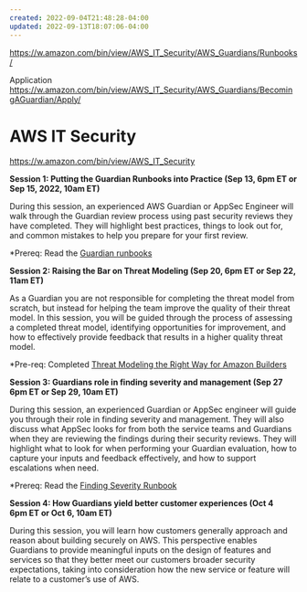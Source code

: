 ```yaml
---
created: 2022-09-04T21:48:28-04:00
updated: 2022-09-13T18:07:06-04:00
---
```


https://w.amazon.com/bin/view/AWS_IT_Security/AWS_Guardians/Runbooks/

Application 
https://w.amazon.com/bin/view/AWS_IT_Security/AWS_Guardians/BecomingAGuardian/Apply/


# AWS IT Security
https://w.amazon.com/bin/view/AWS_IT_Security


**Session 1: Putting the Guardian Runbooks into Practice (Sep 13, 6pm ET or Sep 15, 2022, 10am ET)**

During this session, an experienced AWS Guardian or AppSec Engineer will walk through the Guardian review process using past security reviews they have completed. They will highlight best practices, things to look out for, and common mistakes to help you prepare for your first review.

*Prereq: Read the [Guardian runbooks](https://w.amazon.com/bin/view/AWS_IT_Security/AWS_Guardians/Runbooks/)

  

**Session 2: Raising the Bar on Threat Modeling (Sep 20, 6pm ET or Sep 22, 11am ET)**

As a Guardian you are not responsible for completing the threat model from scratch, but instead for helping the team improve the quality of their threat model. In this session, you will be guided through the process of assessing a completed threat model, identifying opportunities for improvement, and how to effectively provide feedback that results in a higher quality threat model.

*Pre-req: Completed [Threat Modeling the Right Way for Amazon Builders](https://knet.csod.com/ui/lms-learning-details/app/course/ab60bd07-994c-41a2-b8b9-e6eae9336fe3)

  

**Session 3: Guardians role in finding severity and management (Sep 27 6pm ET or Sep 29, 10am ET)**

During this session, an experienced Guardian or AppSec engineer will guide you through their role in finding severity and management. They will also discuss what AppSec looks for from both the service teams and Guardians when they are reviewing the findings during their security reviews. They will highlight what to look for when performing your Guardian evaluation, how to capture your inputs and feedback effectively, and how to support escalations when need.

*Prereq: Read the [Finding Severity Runbook](https://w.amazon.com/bin/view/AWS_IT_Security/AWS_Guardians/Runbooks/FindingSeverity/)

  

**Session 4: How Guardians yield better customer experiences (Oct 4 6pm ET or Oct 6, 10am ET)**

During this session, you will learn how customers generally approach and reason about building securely on AWS. This perspective enables Guardians to provide meaningful inputs on the design of features and services so that they better meet our customers broader security expectations, taking into consideration how the new service or feature will relate to a customer’s use of AWS.


